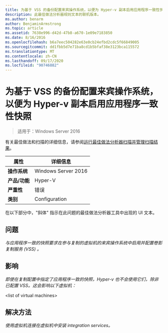 ```yaml
---
title: 为基于 VSS 的备份配置来宾操作系统，以便为 Hyper-v 副本启用应用程序一致性快照
description: 此最佳做法分析器规则文本的联机版本。
ms.author: benarm
author: BenjaminArmstrong
ms.topic: article
ms.assetid: 7638e996-d42d-47b8-a670-1e09e7183850
ms.date: 8/16/2016
ms.openlocfilehash: b6a7eec504282e63e0cb24efbd2cdc5f66849005
ms.sourcegitcommit: dd1fbb5d7e71ba8cd1b5bfaf38e3123bca115572
ms.translationtype: MT
ms.contentlocale: zh-CN
ms.lasthandoff: 09/17/2020
ms.locfileid: "90746882"
---
```

# <a name="configure-guest-operating-systems-for-vss-based-backups-to-enable-application-consistent-snapshots-for-hyper-v-replica"></a>为基于 VSS 的备份配置来宾操作系统，以便为 Hyper-v 副本启用应用程序一致性快照

>适用于：Windows Server 2016

有关最佳做法和扫描的详细信息，请参阅[运行最佳做法分析器扫描并管理扫描结果](https://go.microsoft.com/fwlink/p/?LinkID=223177)。

|属性|详细信息|
|-|-|
|**操作系统**|Windows Server 2016|
|**产品/功能**|Hyper-V|
|**严重性**|错误|
|**类别**|Configuration|

在以下部分中，"斜体" 指示在此问题的最佳做法分析器工具中出现的 UI 文本。

## <a name="issue"></a>问题
*与应用程序一致的快照要求在参与复制的虚拟机的来宾操作系统中启用并配置卷影复制服务 (VSS) 。*

## <a name="impact"></a>影响
*即使在复制配置中指定了应用程序一致的快照，Hyper-v 也不会使用它们，除非已配置 VSS。这会影响以下虚拟机：*

\<list of virtual machines>

## <a name="resolution"></a>解决方法
*使用虚拟机连接在虚拟机中安装 integration services。*



